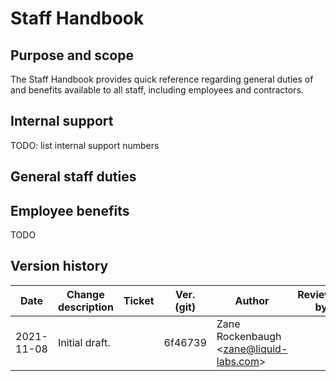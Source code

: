 # Staff Handbook

## Purpose and scope

The Staff Handbook provides quick reference regarding general duties of and benefits available to all staff, including employees and contractors.

## Internal support

TODO: list internal support numbers

## General staff duties



## Employee benefits

TODO

## Version history

Date | Change description | Ticket | Ver. (git) | Author | Reviewed by
-----|--------------------|--------|------------|--------|-------------
2021-11-08 | Initial draft. | | 6f46739 | Zane Rockenbaugh &lt;zane@liquid-labs.com&gt; |

